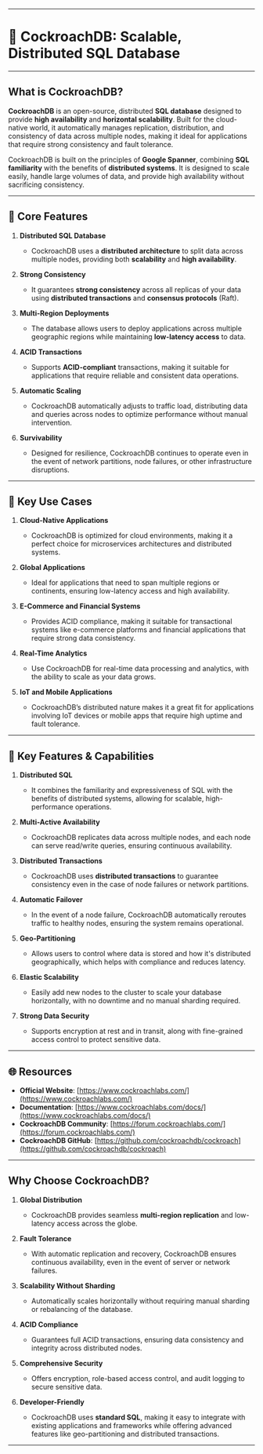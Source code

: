 
---

# 🐞 **CockroachDB**: Scalable, Distributed SQL Database

---

## **What is CockroachDB?**

**CockroachDB** is an open-source, distributed **SQL database** designed to provide **high availability** and **horizontal scalability**. Built for the cloud-native world, it automatically manages replication, distribution, and consistency of data across multiple nodes, making it ideal for applications that require strong consistency and fault tolerance.

CockroachDB is built on the principles of **Google Spanner**, combining **SQL familiarity** with the benefits of **distributed systems**. It is designed to scale easily, handle large volumes of data, and provide high availability without sacrificing consistency.

---

## 🧩 **Core Features**

1. **Distributed SQL Database**  
   - CockroachDB uses a **distributed architecture** to split data across multiple nodes, providing both **scalability** and **high availability**.

2. **Strong Consistency**  
   - It guarantees **strong consistency** across all replicas of your data using **distributed transactions** and **consensus protocols** (Raft).

3. **Multi-Region Deployments**  
   - The database allows users to deploy applications across multiple geographic regions while maintaining **low-latency access** to data.

4. **ACID Transactions**  
   - Supports **ACID-compliant** transactions, making it suitable for applications that require reliable and consistent data operations.

5. **Automatic Scaling**  
   - CockroachDB automatically adjusts to traffic load, distributing data and queries across nodes to optimize performance without manual intervention.

6. **Survivability**  
   - Designed for resilience, CockroachDB continues to operate even in the event of network partitions, node failures, or other infrastructure disruptions.

---

## 🚀 **Key Use Cases**

1. **Cloud-Native Applications**  
   - CockroachDB is optimized for cloud environments, making it a perfect choice for microservices architectures and distributed systems.

2. **Global Applications**  
   - Ideal for applications that need to span multiple regions or continents, ensuring low-latency access and high availability.

3. **E-Commerce and Financial Systems**  
   - Provides ACID compliance, making it suitable for transactional systems like e-commerce platforms and financial applications that require strong data consistency.

4. **Real-Time Analytics**  
   - Use CockroachDB for real-time data processing and analytics, with the ability to scale as your data grows.

5. **IoT and Mobile Applications**  
   - CockroachDB’s distributed nature makes it a great fit for applications involving IoT devices or mobile apps that require high uptime and fault tolerance.

---

## 🔧 **Key Features & Capabilities**

1. **Distributed SQL**  
   - It combines the familiarity and expressiveness of SQL with the benefits of distributed systems, allowing for scalable, high-performance operations.

2. **Multi-Active Availability**  
   - CockroachDB replicates data across multiple nodes, and each node can serve read/write queries, ensuring continuous availability.

3. **Distributed Transactions**  
   - CockroachDB uses **distributed transactions** to guarantee consistency even in the case of node failures or network partitions.

4. **Automatic Failover**  
   - In the event of a node failure, CockroachDB automatically reroutes traffic to healthy nodes, ensuring the system remains operational.

5. **Geo-Partitioning**  
   - Allows users to control where data is stored and how it's distributed geographically, which helps with compliance and reduces latency.

6. **Elastic Scalability**  
   - Easily add new nodes to the cluster to scale your database horizontally, with no downtime and no manual sharding required.

7. **Strong Data Security**  
   - Supports encryption at rest and in transit, along with fine-grained access control to protect sensitive data.

---

## 🌐 **Resources**

- **Official Website**: [https://www.cockroachlabs.com/](https://www.cockroachlabs.com/)  
- **Documentation**: [https://www.cockroachlabs.com/docs/](https://www.cockroachlabs.com/docs/)  
- **CockroachDB Community**: [https://forum.cockroachlabs.com/](https://forum.cockroachlabs.com/)  
- **CockroachDB GitHub**: [https://github.com/cockroachdb/cockroach](https://github.com/cockroachdb/cockroach)

---

## **Why Choose CockroachDB?**

1. **Global Distribution**  
   - CockroachDB provides seamless **multi-region replication** and low-latency access across the globe.

2. **Fault Tolerance**  
   - With automatic replication and recovery, CockroachDB ensures continuous availability, even in the event of server or network failures.

3. **Scalability Without Sharding**  
   - Automatically scales horizontally without requiring manual sharding or rebalancing of the database.

4. **ACID Compliance**  
   - Guarantees full ACID transactions, ensuring data consistency and integrity across distributed nodes.

5. **Comprehensive Security**  
   - Offers encryption, role-based access control, and audit logging to secure sensitive data.

6. **Developer-Friendly**  
   - CockroachDB uses **standard SQL**, making it easy to integrate with existing applications and frameworks while offering advanced features like geo-partitioning and distributed transactions.

---
